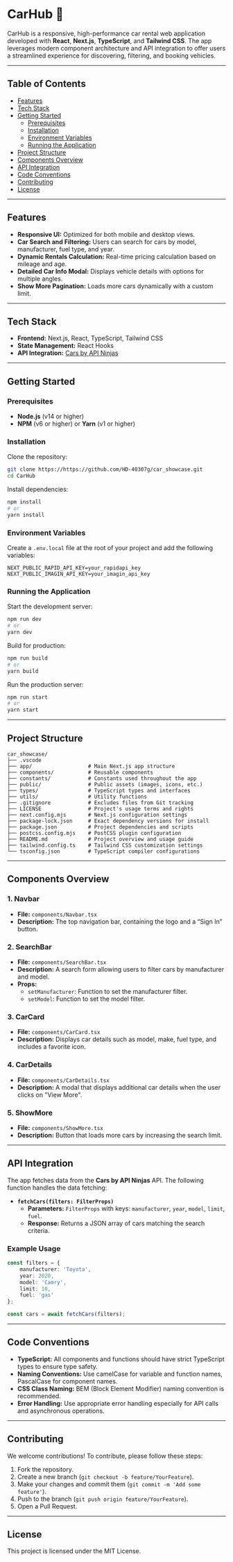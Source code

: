 
# CarHub 🚗

CarHub is a responsive, high-performance car rental web application developed with **React**, **Next.js**, **TypeScript**, and **Tailwind CSS**. The app leverages modern component architecture and API integration to offer users a streamlined experience for discovering, filtering, and booking vehicles.

---

## Table of Contents
- [Features](#features)
- [Tech Stack](#tech-stack)
- [Getting Started](#getting-started)
  - [Prerequisites](#prerequisites)
  - [Installation](#installation)
  - [Environment Variables](#environment-variables)
  - [Running the Application](#running-the-application)
- [Project Structure](#project-structure)
- [Components Overview](#components-overview)
- [API Integration](#api-integration)
- [Code Conventions](#code-conventions)
- [Contributing](#contributing)
- [License](#license)

---

## Features
- **Responsive UI:** Optimized for both mobile and desktop views.
- **Car Search and Filtering:** Users can search for cars by model, manufacturer, fuel type, and year.
- **Dynamic Rentals Calculation:** Real-time pricing calculation based on mileage and age.
- **Detailed Car Info Modal:** Displays vehicle details with options for multiple angles.
- **Show More Pagination:** Loads more cars dynamically with a custom limit.

---

## Tech Stack
- **Frontend:** Next.js, React, TypeScript, Tailwind CSS
- **State Management:** React Hooks
- **API Integration:** [Cars by API Ninjas](https://rapidapi.com/apininjas/api/cars-by-api-ninjas)

---

## Getting Started

### Prerequisites
- **Node.js** (v14 or higher)
- **NPM** (v6 or higher) or **Yarn** (v1 or higher)

### Installation
Clone the repository:
```bash
git clone https://https://github.com/HD-40307g/car_showcase.git
cd CarHub
```

Install dependencies:
```bash
npm install
# or
yarn install
```

### Environment Variables
Create a `.env.local` file at the root of your project and add the following variables:
```plaintext
NEXT_PUBLIC_RAPID_API_KEY=your_rapidapi_key
NEXT_PUBLIC_IMAGIN_API_KEY=your_imagin_api_key
```

### Running the Application
Start the development server:
```bash
npm run dev
# or
yarn dev
```

Build for production:
```bash
npm run build
# or
yarn build
```

Run the production server:
```bash
npm run start
# or
yarn start
```

---

## Project Structure

```plaintext
car_showcase/
├── .vscode
├── app/                  # Main Next.js app structure
├── components/           # Reusable components
├── constants/            # Constants used throughout the app        
├── public/               # Public assets (images, icons, etc.)
├── types/                # TypeScript types and interfaces
├── utils/                # Utility functions
├── .gitignore            # Excludes files from Git tracking
├── LICENSE               # Project's usage terms and rights
├── next.config.mjs       # Next.js configuration settings
├── package-lock.json     # Exact dependency versions for install
├── package.json          # Project dependencies and scripts
├── postcss.config.mjs    # PostCSS plugin configuration
├── README.md             # Project overview and usage guide
├── tailwind.config.ts    # Tailwind CSS customization settings
└── tsconfig.json         # TypeScript compiler configurations
```

---

## Components Overview

### 1. **Navbar**
   - **File:** `components/Navbar.tsx`
   - **Description:** The top navigation bar, containing the logo and a “Sign In” button.

### 2. **SearchBar**
   - **File:** `components/SearchBar.tsx`
   - **Description:** A search form allowing users to filter cars by manufacturer and model.
   - **Props:**
     - `setManufacturer`: Function to set the manufacturer filter.
     - `setModel`: Function to set the model filter.

### 3. **CarCard**
   - **File:** `components/CarCard.tsx`
   - **Description:** Displays car details such as model, make, fuel type, and includes a favorite icon.

### 4. **CarDetails**
   - **File:** `components/CarDetails.tsx`
   - **Description:** A modal that displays additional car details when the user clicks on "View More".

### 5. **ShowMore**
   - **File:** `components/ShowMore.tsx`
   - **Description:** Button that loads more cars by increasing the search limit.

---

## API Integration
The app fetches data from the **Cars by API Ninjas** API. The following function handles the data fetching:

- **`fetchCars(filters: FilterProps)`**
  - **Parameters:** `FilterProps` with keys: `manufacturer`, `year`, `model`, `limit`, `fuel`.
  - **Response:** Returns a JSON array of cars matching the search criteria.
  
### Example Usage
```typescript
const filters = {
    manufacturer: 'Toyota',
    year: 2020,
    model: 'Camry',
    limit: 10,
    fuel: 'gas'
};

const cars = await fetchCars(filters);
```

---

## Code Conventions

- **TypeScript:** All components and functions should have strict TypeScript types to ensure type safety.
- **Naming Conventions:** Use camelCase for variable and function names, PascalCase for component names.
- **CSS Class Naming:** BEM (Block Element Modifier) naming convention is recommended.
- **Error Handling:** Use appropriate error handling especially for API calls and asynchronous operations.

---

## Contributing
We welcome contributions! To contribute, please follow these steps:

1. Fork the repository.
2. Create a new branch (`git checkout -b feature/YourFeature`).
3. Make your changes and commit them (`git commit -m 'Add some feature'`).
4. Push to the branch (`git push origin feature/YourFeature`).
5. Open a Pull Request.

---

## License
This project is licensed under the MIT License.
